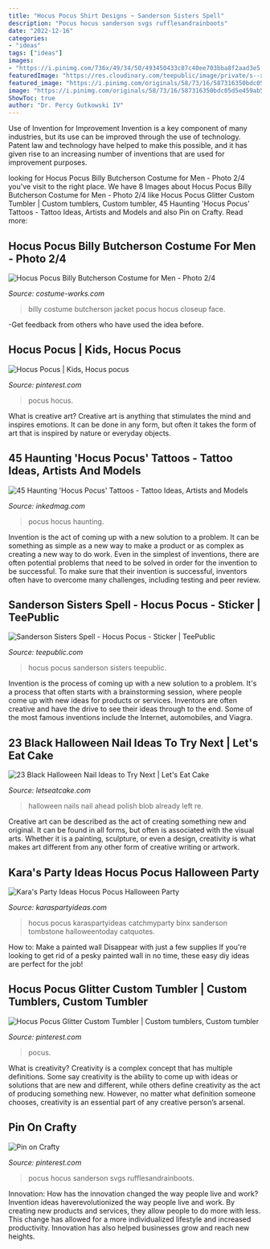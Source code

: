 ```yaml
---
title: "Hocus Pocus Shirt Designs ~ Sanderson Sisters Spell"
description: "Pocus hocus sanderson svgs rufflesandrainboots"
date: "2022-12-16"
categories:
- "ideas"
tags: ["ideas"]
images:
- "https://i.pinimg.com/736x/49/34/50/493450433c87c40ee703bba8f2aad3e5.jpg"
featuredImage: "https://res.cloudinary.com/teepublic/image/private/s--xBbi3rbs--/t_Preview/b_rgb:191919,c_lpad,f_jpg,h_630,q_90,w_1200/v1506986710/production/designs/1944932_1.jpg"
featured_image: "https://i.pinimg.com/originals/58/73/16/587316350bdc05d5e459ab5ef3ac59ff.jpg"
image: "https://i.pinimg.com/originals/58/73/16/587316350bdc05d5e459ab5ef3ac59ff.jpg"
ShowToc: true
author: "Dr. Percy Gutkowski IV"
---
```



Use of Invention for Improvement
Invention is a key component of many industries, but its use can be improved through the use of technology. Patent law and technology have helped to make this possible, and it has given rise to an increasing number of inventions that are used for improvement purposes.

	

		
looking for Hocus Pocus Billy Butcherson Costume for Men - Photo 2/4 you've visit to the right place. We have 8 Images about Hocus Pocus Billy Butcherson Costume for Men - Photo 2/4 like Hocus Pocus Glitter Custom Tumbler | Custom tumblers, Custom tumbler, 45 Haunting &#039;Hocus Pocus&#039; Tattoos - Tattoo Ideas, Artists and Models and also Pin on Crafty. Read more:
		
    
## Hocus Pocus Billy Butcherson Costume For Men - Photo 2/4

<img loading=lazy src="https://photos.costume-works.com/full/billy_butcherson1.jpg" onerror="this.onerror=null;this.src='https://tse1.mm.bing.net/th?id=OIP.Vp2V0GQ1YHHikQcjAQaGnwHaJ3&amp;pid=15.1';" alt="Hocus Pocus Billy Butcherson Costume for Men - Photo 2/4">

_Source: costume-works.com_

>billy costume butcherson jacket pocus hocus closeup face. 

	

-Get feedback from others who have used the idea before.

    
## Hocus Pocus | Kids, Hocus Pocus

<img loading=lazy src="https://i.pinimg.com/originals/58/73/16/587316350bdc05d5e459ab5ef3ac59ff.jpg" onerror="this.onerror=null;this.src='https://tse3.mm.bing.net/th?id=OIP.jtq_BplaJ1PLsDSt7r3PWAHaJ4&amp;pid=15.1';" alt="Hocus Pocus | Kids, Hocus pocus">

_Source: pinterest.com_

>pocus hocus. 

	

What is creative art?
Creative art is anything that stimulates the mind and inspires emotions. It can be done in any form, but often it takes the form of art that is inspired by nature or everyday objects.

    
## 45 Haunting &#039;Hocus Pocus&#039; Tattoos - Tattoo Ideas, Artists And Models

<img loading=lazy src="https://www.inkedmag.com/.image/t_share/MTc2NDIxMDY2MzcyMDMxNjc4/hocus-pocus-fb.jpg" onerror="this.onerror=null;this.src='https://tse2.mm.bing.net/th?id=OIP.IXk5ZiqBB1mlhddHme3kkQHaD4&amp;pid=15.1';" alt="45 Haunting &#039;Hocus Pocus&#039; Tattoos - Tattoo Ideas, Artists and Models">

_Source: inkedmag.com_

>pocus hocus haunting. 

	

Invention is the act of coming up with a new solution to a problem. It can be something as simple as a new way to make a product or as complex as creating a new way to do work. Even in the simplest of inventions, there are often potential problems that need to be solved in order for the invention to be successful. To make sure that their invention is successful, inventors often have to overcome many challenges, including testing and peer review.

    
## Sanderson Sisters Spell - Hocus Pocus - Sticker | TeePublic

<img loading=lazy src="https://res.cloudinary.com/teepublic/image/private/s--xBbi3rbs--/t_Preview/b_rgb:191919,c_lpad,f_jpg,h_630,q_90,w_1200/v1506986710/production/designs/1944932_1.jpg" onerror="this.onerror=null;this.src='https://tse1.mm.bing.net/th?id=OIP.Alfheoaw9_W3Ic0giuldFgHaD4&amp;pid=15.1';" alt="Sanderson Sisters Spell - Hocus Pocus - Sticker | TeePublic">

_Source: teepublic.com_

>hocus pocus sanderson sisters teepublic. 

	

Invention is the process of coming up with a new solution to a problem. It's a process that often starts with a brainstorming session, where people come up with new ideas for products or services. Inventors are often creative and have the drive to see their ideas through to the end. Some of the most famous inventions include the Internet, automobiles, and Viagra.

    
## 23 Black Halloween Nail Ideas To Try Next | Let&#039;s Eat Cake

<img loading=lazy src="https://www.letseatcake.com/wp-content/uploads/2020/10/Black-Halloween-Nails-8.jpg" onerror="this.onerror=null;this.src='https://tse4.mm.bing.net/th?id=OIP.h07J4h2H7zrifSzMDiLDNgHaIS&amp;pid=15.1';" alt="23 Black Halloween Nail Ideas to Try Next | Let&#039;s Eat Cake">

_Source: letseatcake.com_

>halloween nails nail ahead polish blob already left re. 

	

Creative art can be described as the act of creating something new and original. It can be found in all forms, but often is associated with the visual arts. Whether it is a painting, sculpture, or even a design, creativity is what makes art different from any other form of creative writing or artwork.

    
## Kara&#039;s Party Ideas Hocus Pocus Halloween Party

<img loading=lazy src="https://karaspartyideas.com/wp-content/uploads/2014/10/hocus17-624x936.jpeg" onerror="this.onerror=null;this.src='https://tse1.mm.bing.net/th?id=OIP.ql-PHNctbgz8snnaj2Z_hgHaLH&amp;pid=15.1';" alt="Kara&#039;s Party Ideas Hocus Pocus Halloween Party">

_Source: karaspartyideas.com_

>hocus pocus karaspartyideas catchmyparty binx sanderson tombstone halloweentoday catquotes. 

	

How to: Make a painted wall Disappear with just a few supplies
If you're looking to get rid of a pesky painted wall in no time, these easy diy ideas are perfect for the job!

    
## Hocus Pocus Glitter Custom Tumbler | Custom Tumblers, Custom Tumbler

<img loading=lazy src="https://i.pinimg.com/736x/49/34/50/493450433c87c40ee703bba8f2aad3e5.jpg" onerror="this.onerror=null;this.src='https://tse2.mm.bing.net/th?id=OIP.4HA5R35jVW-qfbrUxTW3WQHaOA&amp;pid=15.1';" alt="Hocus Pocus Glitter Custom Tumbler | Custom tumblers, Custom tumbler">

_Source: pinterest.com_

>pocus. 

	

What is creativity?
Creativity is a complex concept that has multiple definitions. Some say creativity is the ability to come up with ideas or solutions that are new and different, while others define creativity as the act of producing something new. However, no matter what definition someone chooses, creativity is an essential part of any creative person’s arsenal.

    
## Pin On Crafty

<img loading=lazy src="https://i.pinimg.com/736x/c4/29/39/c429393cef908f658e21932378d48e48.jpg" onerror="this.onerror=null;this.src='https://tse1.mm.bing.net/th?id=OIP.6OAV3C1-evY314LP7fW_WQHaHa&amp;pid=15.1';" alt="Pin on Crafty">

_Source: pinterest.com_

>pocus hocus sanderson svgs rufflesandrainboots. 

	

Innovation: How has the innovation changed the way people live and work?
Invention ideas haverevolutionized the way people live and work. By creating new products and services, they allow people to do more with less. This change has allowed for a more individualized lifestyle and increased productivity. Innovation has also helped businesses grow and reach new heights.

